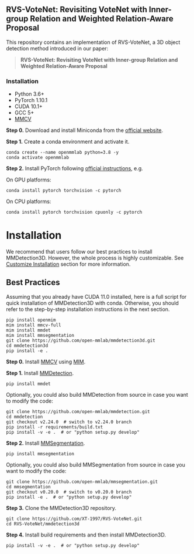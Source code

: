 ## RVS-VoteNet: Revisiting VoteNet with Inner-group Relation and Weighted Relation-Aware Proposal
This repository contains an implementation of RVS-VoteNet, a 3D object detection method introduced in our paper:
> **RVS-VoteNet: Revisiting VoteNet with Inner-group Relation and Weighted Relation-Aware Proposal**<br>

### Installation
- Python 3.6+
- PyTorch 1.10.1
- CUDA 10.1+ 
- GCC 5+
- [MMCV](https://mmcv.readthedocs.io/en/latest/#installation)

**Step 0.** Download and install Miniconda from the [official website](https://docs.conda.io/en/latest/miniconda.html).

**Step 1.** Create a conda environment and activate it.

```shell
conda create --name openmmlab python=3.8 -y
conda activate openmmlab
```

**Step 2.** Install PyTorch following [official instructions](https://pytorch.org/get-started/locally/), e.g.

On GPU platforms:

```shell
conda install pytorch torchvision -c pytorch
```

On CPU platforms:

```shell
conda install pytorch torchvision cpuonly -c pytorch
```

# Installation

We recommend that users follow our best practices to install MMDetection3D. However, the whole process is highly customizable. See [Customize Installation](#customize-installation) section for more information.

## Best Practices
Assuming that you already have CUDA 11.0 installed, here is a full script for quick installation of MMDetection3D with conda.
Otherwise, you should refer to the step-by-step installation instructions in the next section.

```shell
pip install openmim
mim install mmcv-full
mim install mmdet
mim install mmsegmentation
git clone https://github.com/open-mmlab/mmdetection3d.git
cd mmdetection3d
pip install -e .
```

**Step 0.** Install [MMCV](https://github.com/open-mmlab/mmcv) using [MIM](https://github.com/open-mmlab/mim).

**Step 1.** Install [MMDetection](https://github.com/open-mmlab/mmdetection).


```shell
pip install mmdet
```

Optionally, you could also build MMDetection from source in case you want to modify the code:

```shell
git clone https://github.com/open-mmlab/mmdetection.git
cd mmdetection
git checkout v2.24.0  # switch to v2.24.0 branch
pip install -r requirements/build.txt
pip install -v -e .  # or "python setup.py develop"
```

**Step 2.** Install [MMSegmentation](https://github.com/open-mmlab/mmsegmentation).

```shell
pip install mmsegmentation
```

Optionally, you could also build MMSegmentation from source in case you want to modify the code:

```shell
git clone https://github.com/open-mmlab/mmsegmentation.git
cd mmsegmentation
git checkout v0.20.0  # switch to v0.20.0 branch
pip install -e .  # or "python setup.py develop"
```

**Step 3.** Clone the MMDetection3D repository.

```shell
git clone https://github.com/XT-1997/RVS-VoteNet.git
cd RVS-VoteNet/mmdetection3d
```

**Step 4.** Install build requirements and then install MMDetection3D.

```shell
pip install -v -e .  # or "python setup.py develop"
```

